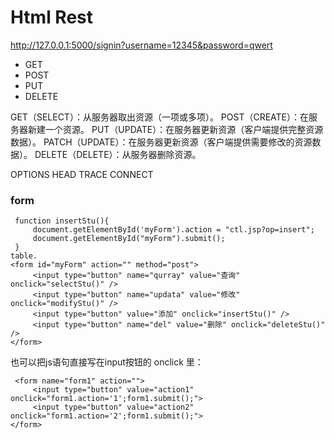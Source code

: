 # Html Rest

http://127.0.0.1:5000/signin?username=12345&password=qwert


* GET
* POST
* PUT
* DELETE


GET（SELECT）：从服务器取出资源（一项或多项）。
POST（CREATE）：在服务器新建一个资源。
PUT（UPDATE）：在服务器更新资源（客户端提供完整资源数据）。
PATCH（UPDATE）：在服务器更新资源（客户端提供需要修改的资源数据）。
DELETE（DELETE）：从服务器删除资源。

OPTIONS
HEAD
TRACE
CONNECT


### form
```
 function insertStu(){  
     document.getElementById('myForm').action = "ctl.jsp?op=insert";  
     document.getElementById("myForm").submit();  
 } 			    
table.
<form id="myForm" action="" method="post">
     <input type="button" name="qurray" value="查询" onclick="selectStu()" />
     <input type="button" name="updata" value="修改" onclick="modifyStu()" />
     <input type="button" value="添加" onclick="insertStu()" />
     <input type="button" name="del" value="删除" onclick="deleteStu()" />    
</form>
```

也可以把js语句直接写在input按钮的 onclick 里：

 ```
  <form name="form1" action=""> 
      <input type="button" value="action1" onclick="form1.action='1';form1.submit();"> 
      <input type="button" value="action2" onclick="form1.action='2';form1.submit();"> 
 </form>
 ```


